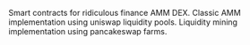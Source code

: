 Smart contracts for ridiculous finance AMM DEX.
Classic AMM implementation using uniswap liquidity pools.
Liquidity mining implementation using pancakeswap farms.
